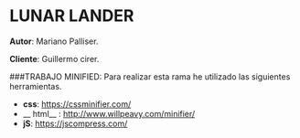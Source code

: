 # LUNAR LANDER


__Autor__: Mariano Palliser.

__Cliente__: Guillermo cirer.



###TRABAJO MINIFIED:
Para realizar esta rama he utilizado las siguientes herramientas.

* __css__: https://cssminifier.com/
* __ html__ : http://www.willpeavy.com/minifier/
* __jS__: https://jscompress.com/



